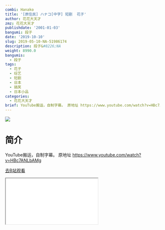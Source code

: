 ```yaml
---
combi: Hanako
title: '[原住民] ハナコ[中字] 短剧  花子'
author: 花花大天才
zmz: 花花大天才
publishdate: '2001-01-03'
bangumi: 段子
date: '2019-10-10'
slug: 2019-05-10-NA-51986174
description: 段子&#8226;NA
weight: 8990.0
bangumis:
  - 段子
tags:
  - 花子
  - 综艺
  - 短剧
  - 日本
  - 搞笑
  - 日本小品
categories:
  - 花花大天才
brief: YouTube搬运，自制字幕。 原地址 https://www.youtube.com/watch?v=HBc7ANLbAMg
---
```

![](https://raw.githubusercontent.com/tcgriffith/owaraisite/master/static/tmpimg/e94a483838f47c2a4b3388aa33dd12a8973575f3.jpg.480.jpg)
# 简介  
YouTube搬运，自制字幕。
原地址 https://www.youtube.com/watch?v=HBc7ANLbAMg  

[去B站观看](https://www.bilibili.com/video/av51986174/)
<div class ="resp-container"><iframe class="testiframe" src="//player.bilibili.com/player.html?aid=51986174"", scrolling="no", allowfullscreen="true" > </iframe></div> 

